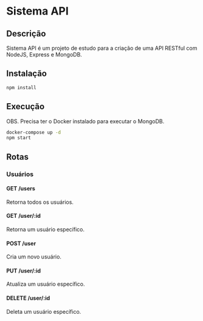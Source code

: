 # Sistema API

## Descrição

Sistema API é um projeto de estudo para a criação de uma API RESTful com NodeJS, Express e MongoDB.

## Instalação

```bash
npm install
```

## Execução

OBS. Precisa ter o Docker instalado para executar o MongoDB.

```bash
docker-compose up -d
npm start
```

## Rotas

### Usuários

#### GET /users

Retorna todos os usuários.

#### GET /user/:id

Retorna um usuário específico.

#### POST /user

Cria um novo usuário.

#### PUT /user/:id

Atualiza um usuário específico.

#### DELETE /user/:id

Deleta um usuário específico.
